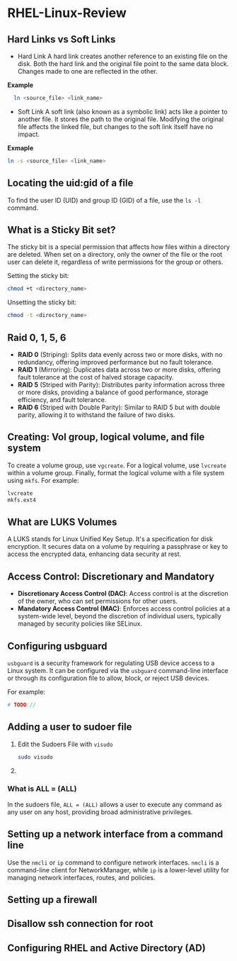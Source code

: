 # RHEL-Linux-Review

## Hard Links vs Soft Links
- Hard Link
  A hard link creates another reference to an existing file on the disk. Both the hard link and the original file point to the same data block. Changes made to one are reflected in the other.
  
**Example**
```bash
  ln <source_file> <link_name>
```
- Soft Link
  A soft link (also known as a symbolic link) acts like a pointer to another file. It stores the path to the original file. Modifying the original file affects the linked file, but changes to the soft link itself have no impact.

**Exmaple**
```bash
ln -s <source_file> <link_name>
```

## Locating the uid:gid of a file

To find the user ID (UID) and group ID (GID) of a file, use the `ls -l` command.

## What is a Sticky Bit set?

The sticky bit is a special permission that affects how files within a directory are deleted. When set on a directory, only the owner of the file or the root user can delete it, regardless of write permissions for the group or others.

Setting the sticky bit:

```bash
chmod +t <directory_name>
```

Unsetting the sticky bit:

```bash
chmod -t <directory_name>
```

## Raid 0, 1, 5, 6

- **RAID 0** (Striping): Splits data evenly across two or more disks, with no redundancy, offering improved performance but no fault tolerance.
- **RAID 1** (Mirroring): Duplicates data across two or more disks, offering fault tolerance at the cost of halved storage capacity.
- **RAID 5** (Striped with Parity): Distributes parity information across three or more disks, providing a balance of good performance, storage efficiency, and fault tolerance.
- **RAID 6** (Striped with Double Parity): Similar to RAID 5 but with double parity, allowing it to withstand the failure of two disks.

## Creating: Vol group, logical volume, and file system

To create a volume group, use `vgcreate`. For a logical volume, use `lvcreate` within a volume group. Finally, format the logical volume with a file system using `mkfs`.
For example:
```bash
lvcreate
mkfs.ext4
```

## What are LUKS Volumes

A LUKS stands for Linux Unified Key Setup. It's a specification for disk encryption. It secures data on a volume by requiring a passphrase or key to access the encrypted data, enhancing data security at rest.

## Access Control:  Discretionary and Mandatory

- **Discretionary Access Control (DAC)**: Access control is at the discretion of the owner, who can set permissions for other users.
- **Mandatory Access Control (MAC)**: Enforces access control policies at a system-wide level, beyond the discretion of individual users, typically managed by security policies like SELinux.


## Configuring usbguard

`usbguard` is a security framework for regulating USB device access to a Linux system. It can be configured via the `usbguard` command-line interface or through its configuration file to allow, block, or reject USB devices.

For example:
```bash
# TODO://
```

## Adding a user to sudoer file

1. Edit the Sudoers File with `visudo`
   ```bash
   sudo visudo
   ```
2. 
### What is ALL = (ALL)

In the sudoers file, `ALL = (ALL)` allows a user to execute any command as any user on any host, providing broad administrative privileges.

## Setting up a network interface from a command line

Use the `nmcli` or `ip` command to configure network interfaces. `nmcli` is a command-line client for NetworkManager, while `ip` is a lower-level utility for managing network interfaces, routes, and policies.

## Setting up a firewall

## Disallow ssh connection for root 

## Configuring RHEL and Active Directory (AD)
